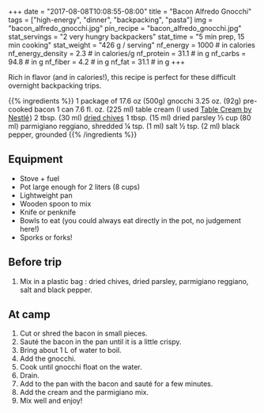 +++
date = "2017-08-08T10:08:55-08:00"
title = "Bacon Alfredo Gnocchi"
tags = ["high-energy", "dinner", "backpacking", "pasta"]
img = "bacon_alfredo_gnocchi.jpg"
pin_recipe = "bacon_alfredo_gnocchi.jpg"
stat_servings = "2 very hungry backpackers"
stat_time = "5 min prep, 15 min cooking"
stat_weight = "426 g / serving"
nf_energy = 1000 # in calories
nf_energy_density = 2.3 # in calories/g
nf_protein = 31.1 # in g
nf_carbs = 94.8 # in g
nf_fiber = 4.2 # in g
nf_fat = 31.1 # in g
+++

Rich in flavor (and in calories!), this recipe is perfect for these difficult overnight backpacking trips. 

{{% ingredients %}}
1 package of 17.6 oz (500g) gnocchi
3.25 oz. (92g) pre-cooked bacon
1 can 7.6 fl. oz. (225 ml) table cream (I used <a target="_blank" href="https://www.amazon.com/gp/product/B00D31FJ0E/ref=as_li_tl?ie=UTF8&camp=1789&creative=9325&creativeASIN=B00D31FJ0E&linkCode=as2&tag=gourmethiking-20&linkId=021c02757c8dce2b539f6197d711bc20">Table Cream by Nestlé</a><img src="//ir-na.amazon-adsystem.com/e/ir?t=gourmethiking-20&l=am2&o=1&a=B00D31FJ0E" width="1" height="1" border="0" alt="" style="border:none !important; margin:0px !important;" />)
2 tbsp. (30 ml) <a target="_blank" href="https://www.amazon.com/gp/product/B007C7IGTQ/ref=as_li_tl?ie=UTF8&camp=1789&creative=9325&creativeASIN=B007C7IGTQ&linkCode=as2&tag=gourmethiking-20&linkId=f4af7ca9eb5b401ed64af271716268bb">dried chives</a><img src="//ir-na.amazon-adsystem.com/e/ir?t=gourmethiking-20&l=am2&o=1&a=B007C7IGTQ" width="1" height="1" border="0" alt="" style="border:none !important; margin:0px !important;" />
1 tbsp. (15 ml) dried parsley
⅓ cup (80 ml) parmigiano reggiano, shredded
¼ tsp. (1 ml) salt
½ tsp. (2 ml) black pepper, grounded
{{% /ingredients %}}

## Equipment
- Stove + fuel
- Pot large enough for 2 liters (8 cups)
- Lightweight pan
- Wooden spoon to mix
- Knife or penknife
- Bowls to eat (you could always eat directly in the pot, no judgement here!)
- Sporks or forks!
 
## Before trip
1. Mix in a plastic bag : dried chives, dried parsley, parmigiano reggiano, salt and black pepper.
 
## At camp
1. Cut or shred the bacon in small pieces.
1. Sauté the bacon in the pan until it is a little crispy.
1. Bring about 1 L of water to boil.
1. Add the gnocchi. 
1. Cook until gnocchi float on the water.
1. Drain.
1. Add to the pan with the bacon and sauté for a few minutes.
1. Add the cream and the parmigiano mix.
1. Mix well and enjoy!


